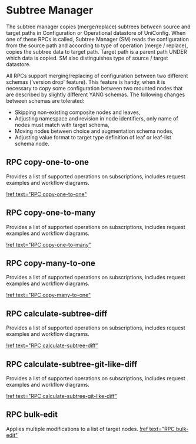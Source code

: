 # Subtree Manager

The subtree manager copies (merge/replace) subtrees between source and
target paths in Configuration or Operational datastore of UniConfig.
When one of these RPCs is called, Subtree Manager (SM) reads the
configuration from the source path and according to type of operation
(merge / replace), copies the subtree data to target path. Target path
is a parent path UNDER which data is copied. SM also distinguishes type
of source / target datastore.

All RPCs support merging/replacing of configuration between two
different schemas ('version drop' feature). This feature is handy, when
it is necessary to copy some configuration between two mounted nodes
that are described by slightly different YANG schemas. The following
changes between schemas are tolerated:

- Skipping non-existing composite nodes and leaves,
- Adjusting namespace and revision in node identifiers, only name of
    nodes must match with target schema,
- Moving nodes between choice and augmentation schema nodes,
- Adjusting value format to target type definition of leaf or
    leaf-list schema node.

## RPC copy-one-to-one

Provides a list of supported operations on subscriptions, includes
request examples and workflow diagrams.

[!ref text="RPC copy-one-to-one"](../subtree-manager/rpc_copy-one-to-one)

## RPC copy-one-to-many

Provides a list of supported operations on subscriptions, includes
request examples and workflow diagrams.

[!ref text="RPC copy-one-to-many"](../subtree-manager/rpc_copy-one-to-many)

## RPC copy-many-to-one

Provides a list of supported operations on subscriptions, includes
request examples and workflow diagrams.

[!ref text="RPC copy-many-to-one"](../subtree-manager/rpc_copy-many-to-one)

## RPC calculate-subtree-diff

Provides a list of supported operations on subscriptions, includes
request examples and workflow diagrams.

[!ref text="RPC calculate-subtree-diff"](../subtree-manager/rpc_calculate-subtree-diff)

## RPC calculate-subtree-git-like-diff

Provides a list of supported operations on subscriptions, includes
request examples and workflow diagrams.

[!ref text="RPC calculate-subtree-git-like-diff"](../subtree-manager/rpc_calculate-subtree-git-like-diff)

## RPC bulk-edit

Applies multiple modifications to a list of target nodes.
[!ref text="RPC bulk-edit"](../subtree-manager/rpc_bulk-edit)